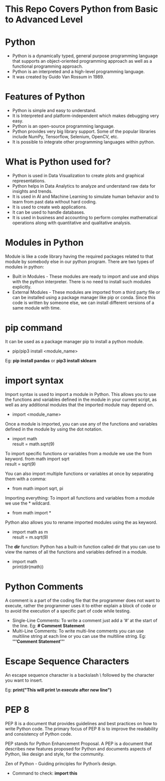 # This Repo Covers Python from Basic to Advanced Level

# Python
- Python is a dynamically typed, general purpose programming language that supports an object-oriented programming approach as well as a functional programming approach.
- Python is an interpreted and a high-level programming language.
- It was created by Guido Van Rossum in 1989.

# Features of Python
- Python is simple and easy to understand.
- It is Interpreted and platform-independent which makes debugging very easy.
- Python is an open-source programming language.
- Python provides very big library support. Some of the popular libraries include NumPy, Tensorflow, Selenium, OpenCV, etc.
- It is possible to integrate other programming languages within python.

# What is Python used for?
- Python is used in Data Visualization to create plots and graphical representations.
- Python helps in Data Analytics to analyze and understand raw data for insights and trends.
- It is used in AI and Machine Learning to simulate human behavior and to learn from past data without hard coding.
- It is used to create web applications.
- It can be used to handle databases.
- It is used in business and accounting to perform complex mathematical operations along with quantitative and qualitative analysis.

# Modules in Python
Module is like a code library having the required packages related to that module by somebody else in our python program. There are two types of modules in python:
- Built in Modules - These modules are ready to import and use and ships with the python interpreter. There is no need to install such modules explicitly.
- External Modules - These modules are imported from a third party file or can be installed using a package manager like pip or conda. Since this code is written by someone else, we can install different versions of a same module with time.

# pip command
It can be used as a package manager pip to install a python module.
- pip/pip3 install <module_name>

Eg: <b>pip install pandas</b> or <b>pip3 install sklearn</b>

# import syntax
Import syntax is used to import a module in Python. This allows you to use the functions and variables defined in the module in your current script, as well as any additional modules that the imported module may depend on. 
-  import <module_name>

Once a module is imported, you can use any of the functions and variables defined in the module by using the dot notation.
- import math <br> result = math.sqrt(9)

To import specific functions or variables from a module we use the from keyword. 
from math import sqrt <br> result = sqrt(9)

You can also import multiple functions or variables at once by separating them with a comma:
- from math import sqrt, pi

Importing everything: To import all functions and variables from a module we use the * wildcard.
- from math import *

Python also allows you to rename imported modules using the as keyword.
- import math as m <br> result = m.sqrt(9)

The <b>dir</b> function: Python has a built-in function called dir that you can use to view the names of all the functions and variables defined in a module.
- import math <br> print(dir(math))

# Python Comments
A comment is a part of the coding file that the programmer does not want to execute, rather the programmer uses it to either explain a block of code or to avoid the execution of a specific part of code while testing.

- Single-Line Comments:  To write a comment just add a ‘#’ at the start of the line. Eg: <b># Comment Statement</b>
- Multi-Line Comments: To write multi-line comments you can use multiline string at each line or you can use the multiline string. Eg: <b>'''Comment Statement'''</b>

# Escape Sequence Characters
An escape sequence character is a backslash \ followed by the character you want to insert.

Eg: <b>print("This will print \n execute after new line")</b>

# PEP 8
PEP 8 is a document that provides guidelines and best practices on how to write Python code.
The primary focus of PEP 8 is to improve the readability and consistency of Python code.

PEP stands for Python Enhancement Proposal. A PEP is a document that describes new features proposed for Python and documents aspects of Python, like design and style, for the community.

Zen of Python - Guiding principles for Python’s design. 

- Command to check: <b>import this</b>
